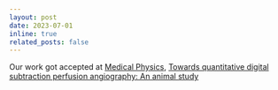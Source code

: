 ```yaml
---
layout: post
date: 2023-07-01
inline: true
related_posts: false
---
```


Our work got accepted at <a href="https://aapm.onlinelibrary.wiley.com/journal/24734209">Medical Physics</a>, <a href="https://aapm.onlinelibrary.wiley.com/doi/full/10.1002/mp.16473">Towards quantitative digital subtraction perfusion angiography: An animal study</a>
